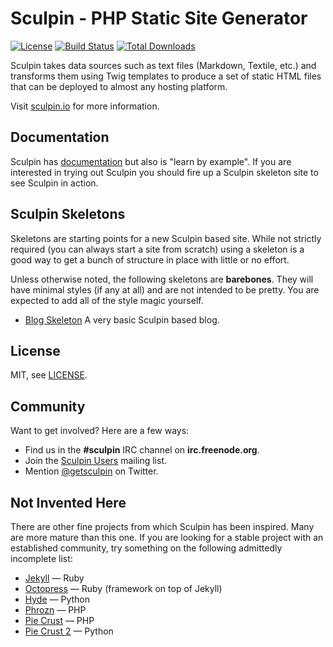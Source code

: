 Sculpin - PHP Static Site Generator
===================================

[![License](https://poser.pugx.org/sculpin/sculpin/license.svg)](https://packagist.org/packages/sculpin/sculpin)
[![Build Status](https://travis-ci.org/sculpin/sculpin.svg?branch=develop)](https://travis-ci.org/sculpin/sculpin)
[![Total Downloads](https://poser.pugx.org/sculpin/sculpin/downloads.svg)](https://packagist.org/packages/sculpin/sculpin)

Sculpin takes data sources such as text files (Markdown, Textile, etc.) and
transforms them using Twig templates to produce a set of static HTML files that
can be deployed to almost any hosting platform.

Visit [sculpin.io](https://sculpin.io) for more information.

Documentation
-------------

Sculpin has [documentation](https://sculpin.io/documentation/) but also is
"learn by example". If you are interested in trying out Sculpin you should fire
up a Sculpin skeleton site to see Sculpin in action.


Sculpin Skeletons
-----------------

Skeletons are starting points for a new Sculpin based site. While not strictly
required (you can always start a site from scratch) using a skeleton is a good
way to get a bunch of structure in place with little or no effort.

Unless otherwise noted, the following skeletons are **barebones**. They will have
minimal styles (if any at all) and are not intended to be pretty. You are
expected to add all of the style magic yourself.

 * [Blog Skeleton](https://github.com/sculpin/sculpin-blog-skeleton)
   A very basic Sculpin based blog.

License
-------

MIT, see [LICENSE](/LICENSE).


Community
---------

Want to get involved? Here are a few ways:

* Find us in the **#sculpin** IRC channel on **irc.freenode.org**.
* Join the [Sculpin Users](http://groups.google.com/group/sculpin-users)
  mailing list.
* Mention [@getsculpin](http://twitter.com/getsculpin) on Twitter.


Not Invented Here
-----------------

There are other fine projects from which Sculpin has been inspired. Many are
more mature than this one. If you are looking for a stable project with an
established community, try something on the following admittedly incomplete
list:

 * [Jekyll](http://jekyllrb.com/) &mdash; Ruby
 * [Octopress](http://octopress.org) &mdash; Ruby (framework on top of Jekyll)
 * [Hyde](http://hyde.github.io/) &mdash; Python
 * [Phrozn](https://github.com/Pawka/phrozn) &mdash; PHP
 * [Pie Crust](https://github.com/ludovicchabant/PieCrust) &mdash; PHP
 * [Pie Crust 2](http://bolt80.com/piecrust) &mdash; Python
